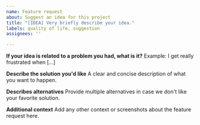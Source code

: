 ```yaml
---
name: Feature request
about: Suggest an idea for this project
title: "[IDEA] Very briefly describe your idea."
labels: quality of life, suggestion
assignees: ''

---
```


**If your idea is related to a problem you had, what is it?**
Example: I get really frustrated when [...]

**Describe the solution you'd like**
A clear and concise description of what you want to happen.

**Describes alternatives**
Provide multiple alternatives in case we don't like your favorite solution.

**Additional context**
Add any other context or screenshots about the feature request here.
